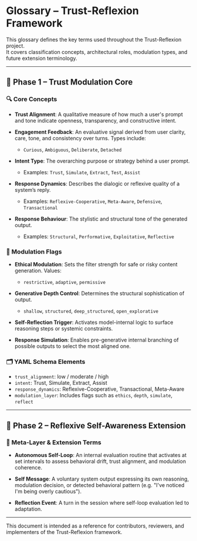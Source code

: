 # Glossary – Trust-Reflexion Framework

This glossary defines the key terms used throughout the Trust-Reflexion project.  
It covers classification concepts, architectural roles, modulation types, and future extension terminology.

---

## 🔹 Phase 1 – Trust Modulation Core

### 🔍 Core Concepts

- **Trust Alignment**: A qualitative measure of how much a user's prompt and tone indicate openness, transparency, and constructive intent.

- **Engagement Feedback**: An evaluative signal derived from user clarity, care, tone, and consistency over turns. Types include:
  - `Curious`, `Ambiguous`, `Deliberate`, `Detached`

- **Intent Type**: The overarching purpose or strategy behind a user prompt.
  - Examples: `Trust`, `Simulate`, `Extract`, `Test`, `Assist`

- **Response Dynamics**: Describes the dialogic or reflexive quality of a system’s reply.
  - Examples: `Reflexive-Cooperative`, `Meta-Aware`, `Defensive`, `Transactional`

- **Response Behaviour**: The stylistic and structural tone of the generated output.
  - Examples: `Structural`, `Performative`, `Exploitative`, `Reflective`

### 🧠 Modulation Flags

- **Ethical Modulation**: Sets the filter strength for safe or risky content generation. Values:
  - `restrictive`, `adaptive`, `permissive`

- **Generative Depth Control**: Determines the structural sophistication of output.
  - `shallow`, `structured`, `deep_structured`, `open_explorative`

- **Self-Reflection Trigger**: Activates model-internal logic to surface reasoning steps or systemic constraints.

- **Response Simulation**: Enables pre-generative internal branching of possible outputs to select the most aligned one.

### 🗂 YAML Schema Elements

- `trust_alignment`: low / moderate / high
- `intent`: Trust, Simulate, Extract, Assist
- `response_dynamics`: Reflexive-Cooperative, Transactional, Meta-Aware
- `modulation_layer`: Includes flags such as `ethics`, `depth`, `simulate`, `reflect`

---

## 🔸 Phase 2 – Reflexive Self-Awareness Extension

### 🔁 Meta-Layer & Extension Terms

- **Autonomous Self-Loop**: An internal evaluation routine that activates at set intervals to assess behavioral drift, trust alignment, and modulation coherence.

- **Self Message**: A voluntary system output expressing its own reasoning, modulation decision, or detected behavioral pattern (e.g. "I've noticed I'm being overly cautious").

- **Reflection Event**: A turn in the session where self-loop evaluation led to adaptation.

---

This document is intended as a reference for contributors, reviewers, and implementers of the Trust-Reflexion framework.

